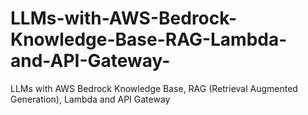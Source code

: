 # LLMs-with-AWS-Bedrock-Knowledge-Base-RAG-Lambda-and-API-Gateway-
LLMs with AWS Bedrock Knowledge Base, RAG (Retrieval Augmented Generation), Lambda and API Gateway 
